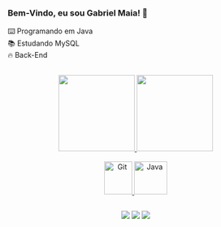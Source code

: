 ### Bem-Vindo, eu sou Gabriel Maia! 👋

⌨️ Programando em Java <br>
📚 Estudando MySQL <br>
🔥 Back-End

##

<div align = "center">
  <a href="https://github.com/gabrielbmmaia">
  <img height="150em" src="https://github-readme-stats.vercel.app/api?username=gabrielbmmaia&show_icons=true&theme=dark&include_all_commits=true&count_private=true"/>
  <img height="150em" src="https://github-readme-stats.vercel.app/api/top-langs/?username=gabrielbmmaia&layout=compact&langs_count=168&theme=dark"/>
</div>

<div align="center" style="display: inline_block"><br>
    <img alt="Git" src="https://cdn.jsdelivr.net/gh/devicons/devicon/icons/git/git-original.svg" width=55 height=65 />
   <img alt="Java" height="65" width="65" src="https://cdn.jsdelivr.net/gh/devicons/devicon/icons/java/java-original-wordmark.svg"/>
</div>

##

<div align = "center">
  <a href="https://www.instagram.com/gbmatosmaia/"><img src="https://img.shields.io/badge/Instagram-E4405F?style=for-the-badge&logo=instagram&logoColor=white" target="_blank"></a>
  <a href="https://www.linkedin.com/in/gabrielmaia96/"><img src="https://img.shields.io/badge/LinkedIn-0077B5?style=for-the-badge&logo=linkedin&logoColor=white" target="_blank"></a>
  <a href = "mailto:gbmmaia.contato@gmail.com"><img src="https://img.shields.io/badge/-Gmail-%23333?style=for-the-badge&logo=gmail&logoColor=white" target="_blank"></a>
</div>
  

